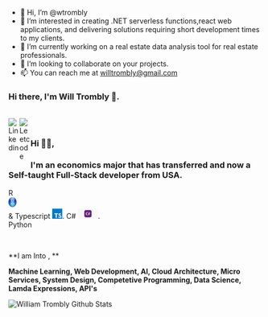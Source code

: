 - 👋 Hi, I’m @wtrombly
- 👀 I’m interested in creating .NET serverless functions,react web applications, and delivering solutions requiring short development times to my clients.
- 🌱 I’m currently working on a real estate data analysis tool for real estate professionals.
- 💞️ I’m looking to collaborate on your projects.
- 📫 You can reach me at willtrombly@gmail.com


### Hi there, I'm Will Trombly 👋. 


<br/>
<a href="https://www.linkedin.com/in/willtrombly/">
  <img align="left" alt="Linkedin" width="22px" src="https://cdn.jsdelivr.net/npm/simple-icons@v3/icons/linkedin.svg" />
</a>
<a href="https://leetcode.com/willtrombly/">
  <img align="left" alt="Leetcode" width="22px" src="https://cdn.jsdelivr.net/npm/simple-icons@v3/icons/leetcode.svg" />
</a>

<br />


### Hi 🙋‍♂️,
### I'm an economics major that has transferred and now a  Self-taught Full-Stack developer from USA.


R <code> <img height="20" width="16" src="https://github.com/wtrombly/wtrombly/blob/main/RStudio-Ball.png"> </code> & 
Typescript <code><img height="20" src="https://raw.githubusercontent.com/github/explore/80688e429a7d4ef2fca1e82350fe8e3517d3494d/topics/typescript/typescript.png"></code>.
C# <code><img height="20" src="https://github.com/wtrombly/wtrombly/blob/main/CSharp1200x600wa.png"></code>.\
Python

<br />

**I am Into , **

**Machine Learning, Web Development, AI,  Cloud Architecture, Micro Services, System Design, Competetive Programming, Data Science, Lamda Expressions, API's**
<br />

![William Trombly Github Stats](https://github-readme-stats.vercel.app/api?username=wtrombly&show_icons=true&title_color=fff&icon_color=79ff97&text_color=9f9f9f&bg_color=151515)

<br />

<br />
